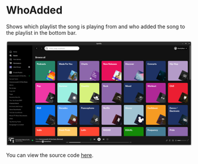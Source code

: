 # WhoAdded

Shows which playlist the song is playing from and who added the song to the playlist in the bottom bar.

![Preview](screenshot.png)

You can view the source code [here](https://github.com/GentlyTech/who-added).
